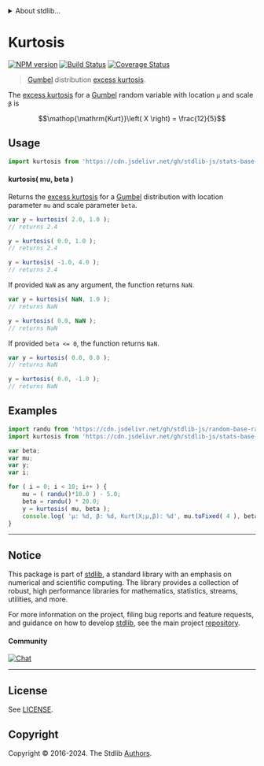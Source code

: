 <!--

@license Apache-2.0

Copyright (c) 2018 The Stdlib Authors.

Licensed under the Apache License, Version 2.0 (the "License");
you may not use this file except in compliance with the License.
You may obtain a copy of the License at

   http://www.apache.org/licenses/LICENSE-2.0

Unless required by applicable law or agreed to in writing, software
distributed under the License is distributed on an "AS IS" BASIS,
WITHOUT WARRANTIES OR CONDITIONS OF ANY KIND, either express or implied.
See the License for the specific language governing permissions and
limitations under the License.

-->


<details>
  <summary>
    About stdlib...
  </summary>
  <p>We believe in a future in which the web is a preferred environment for numerical computation. To help realize this future, we've built stdlib. stdlib is a standard library, with an emphasis on numerical and scientific computation, written in JavaScript (and C) for execution in browsers and in Node.js.</p>
  <p>The library is fully decomposable, being architected in such a way that you can swap out and mix and match APIs and functionality to cater to your exact preferences and use cases.</p>
  <p>When you use stdlib, you can be absolutely certain that you are using the most thorough, rigorous, well-written, studied, documented, tested, measured, and high-quality code out there.</p>
  <p>To join us in bringing numerical computing to the web, get started by checking us out on <a href="https://github.com/stdlib-js/stdlib">GitHub</a>, and please consider <a href="https://opencollective.com/stdlib">financially supporting stdlib</a>. We greatly appreciate your continued support!</p>
</details>

# Kurtosis

[![NPM version][npm-image]][npm-url] [![Build Status][test-image]][test-url] [![Coverage Status][coverage-image]][coverage-url] <!-- [![dependencies][dependencies-image]][dependencies-url] -->

> [Gumbel][gumbel-distribution] distribution [excess kurtosis][kurtosis].

<!-- Section to include introductory text. Make sure to keep an empty line after the intro `section` element and another before the `/section` close. -->

<section class="intro">

The [excess kurtosis][kurtosis] for a [Gumbel][gumbel-distribution] random variable with location `μ` and scale `β` is

<!-- <equation class="equation" label="eq:gumbel_kurtosis" align="center" raw="\operatorname{Kurt}\left( X \right) = \frac{12}{5}" alt="Excess kurtosis for a Gumbel distribution."> -->

```math
\mathop{\mathrm{Kurt}}\left( X \right) = \frac{12}{5}
```

<!-- <div class="equation" align="center" data-raw-text="\operatorname{Kurt}\left( X \right) = \frac{12}{5}" data-equation="eq:gumbel_kurtosis">
    <img src="https://cdn.jsdelivr.net/gh/stdlib-js/stdlib@51534079fef45e990850102147e8945fb023d1d0/lib/node_modules/@stdlib/stats/base/dists/gumbel/kurtosis/docs/img/equation_gumbel_kurtosis.svg" alt="Excess kurtosis for a Gumbel distribution.">
    <br>
</div> -->

<!-- </equation> -->

</section>

<!-- /.intro -->

<!-- Package usage documentation. -->



<section class="usage">

## Usage

```javascript
import kurtosis from 'https://cdn.jsdelivr.net/gh/stdlib-js/stats-base-dists-gumbel-kurtosis@v0.2.1-deno/mod.js';
```

#### kurtosis( mu, beta )

Returns the [excess kurtosis][kurtosis] for a [Gumbel][gumbel-distribution] distribution with location parameter `mu` and scale parameter `beta`.

```javascript
var y = kurtosis( 2.0, 1.0 );
// returns 2.4

y = kurtosis( 0.0, 1.0 );
// returns 2.4

y = kurtosis( -1.0, 4.0 );
// returns 2.4
```

If provided `NaN` as any argument, the function returns `NaN`.

```javascript
var y = kurtosis( NaN, 1.0 );
// returns NaN

y = kurtosis( 0.0, NaN );
// returns NaN
```

If provided `beta <= 0`, the function returns `NaN`.

```javascript
var y = kurtosis( 0.0, 0.0 );
// returns NaN

y = kurtosis( 0.0, -1.0 );
// returns NaN
```

</section>

<!-- /.usage -->

<!-- Package usage notes. Make sure to keep an empty line after the `section` element and another before the `/section` close. -->

<section class="notes">

</section>

<!-- /.notes -->

<!-- Package usage examples. -->

<section class="examples">

## Examples

<!-- eslint no-undef: "error" -->

```javascript
import randu from 'https://cdn.jsdelivr.net/gh/stdlib-js/random-base-randu@deno/mod.js';
import kurtosis from 'https://cdn.jsdelivr.net/gh/stdlib-js/stats-base-dists-gumbel-kurtosis@v0.2.1-deno/mod.js';

var beta;
var mu;
var y;
var i;

for ( i = 0; i < 10; i++ ) {
    mu = ( randu()*10.0 ) - 5.0;
    beta = randu() * 20.0;
    y = kurtosis( mu, beta );
    console.log( 'µ: %d, β: %d, Kurt(X;µ,β): %d', mu.toFixed( 4 ), beta.toFixed( 4 ), y.toFixed( 4 ) );
}
```

</section>

<!-- /.examples -->

<!-- Section to include cited references. If references are included, add a horizontal rule *before* the section. Make sure to keep an empty line after the `section` element and another before the `/section` close. -->

<section class="references">

</section>

<!-- /.references -->

<!-- Section for related `stdlib` packages. Do not manually edit this section, as it is automatically populated. -->

<section class="related">

</section>

<!-- /.related -->

<!-- Section for all links. Make sure to keep an empty line after the `section` element and another before the `/section` close. -->


<section class="main-repo" >

* * *

## Notice

This package is part of [stdlib][stdlib], a standard library with an emphasis on numerical and scientific computing. The library provides a collection of robust, high performance libraries for mathematics, statistics, streams, utilities, and more.

For more information on the project, filing bug reports and feature requests, and guidance on how to develop [stdlib][stdlib], see the main project [repository][stdlib].

#### Community

[![Chat][chat-image]][chat-url]

---

## License

See [LICENSE][stdlib-license].


## Copyright

Copyright &copy; 2016-2024. The Stdlib [Authors][stdlib-authors].

</section>

<!-- /.stdlib -->

<!-- Section for all links. Make sure to keep an empty line after the `section` element and another before the `/section` close. -->

<section class="links">

[npm-image]: http://img.shields.io/npm/v/@stdlib/stats-base-dists-gumbel-kurtosis.svg
[npm-url]: https://npmjs.org/package/@stdlib/stats-base-dists-gumbel-kurtosis

[test-image]: https://github.com/stdlib-js/stats-base-dists-gumbel-kurtosis/actions/workflows/test.yml/badge.svg?branch=v0.2.1
[test-url]: https://github.com/stdlib-js/stats-base-dists-gumbel-kurtosis/actions/workflows/test.yml?query=branch:v0.2.1

[coverage-image]: https://img.shields.io/codecov/c/github/stdlib-js/stats-base-dists-gumbel-kurtosis/main.svg
[coverage-url]: https://codecov.io/github/stdlib-js/stats-base-dists-gumbel-kurtosis?branch=main

<!--

[dependencies-image]: https://img.shields.io/david/stdlib-js/stats-base-dists-gumbel-kurtosis.svg
[dependencies-url]: https://david-dm.org/stdlib-js/stats-base-dists-gumbel-kurtosis/main

-->

[chat-image]: https://img.shields.io/gitter/room/stdlib-js/stdlib.svg
[chat-url]: https://app.gitter.im/#/room/#stdlib-js_stdlib:gitter.im

[stdlib]: https://github.com/stdlib-js/stdlib

[stdlib-authors]: https://github.com/stdlib-js/stdlib/graphs/contributors

[umd]: https://github.com/umdjs/umd
[es-module]: https://developer.mozilla.org/en-US/docs/Web/JavaScript/Guide/Modules

[deno-url]: https://github.com/stdlib-js/stats-base-dists-gumbel-kurtosis/tree/deno
[deno-readme]: https://github.com/stdlib-js/stats-base-dists-gumbel-kurtosis/blob/deno/README.md
[umd-url]: https://github.com/stdlib-js/stats-base-dists-gumbel-kurtosis/tree/umd
[umd-readme]: https://github.com/stdlib-js/stats-base-dists-gumbel-kurtosis/blob/umd/README.md
[esm-url]: https://github.com/stdlib-js/stats-base-dists-gumbel-kurtosis/tree/esm
[esm-readme]: https://github.com/stdlib-js/stats-base-dists-gumbel-kurtosis/blob/esm/README.md
[branches-url]: https://github.com/stdlib-js/stats-base-dists-gumbel-kurtosis/blob/main/branches.md

[stdlib-license]: https://raw.githubusercontent.com/stdlib-js/stats-base-dists-gumbel-kurtosis/main/LICENSE

[gumbel-distribution]: https://en.wikipedia.org/wiki/Gumbel_distribution

[kurtosis]: https://en.wikipedia.org/wiki/Kurtosis

</section>

<!-- /.links -->
